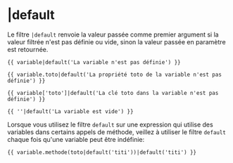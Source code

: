 # |default

Le filtre `|default` renvoie la valeur passée comme premier argument si la valeur filtrée n'est pas définie ou vide, sinon la valeur passée en paramètre est retournée.

    {{ variable|default('La variable n'est pas définie') }}

    {{ variable.toto|default('La propriété toto de la variable n'est pas définie') }}

    {{ variable['toto']|default('La clé toto dans la variable n'est pas définie') }}

    {{ ''|default('La variable est vide') }}

Lorsque vous utilisez le filtre `default` sur une expression qui utilise des variables dans certains appels de méthode, veillez à utiliser le filtre `default` chaque fois qu'une variable peut être indéfinie:

    {{ variable.methode(toto|default('titi'))|default('titi') }}
